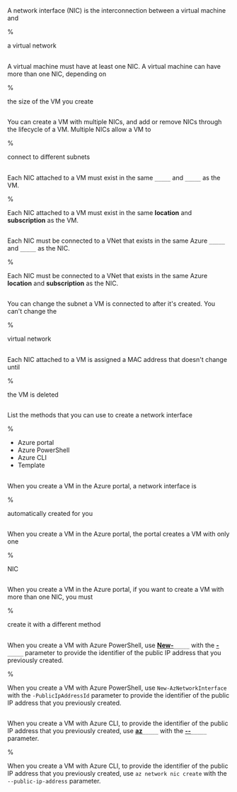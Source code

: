 ##

A network interface (NIC) is the interconnection between a virtual machine and 

%

a virtual network

##

A virtual machine must have at least one NIC. A virtual machine can have more than one NIC, depending on

%

the size of the VM you create

##

You can create a VM with multiple NICs, and add or remove NICs through the lifecycle of a VM. Multiple NICs allow a VM to

%

connect to different subnets

##

Each NIC attached to a VM must exist in the same `_____` and `_____` as the VM.

%

Each NIC attached to a VM must exist in the same **location** and **subscription** as the VM.

##

Each NIC must be connected to a VNet that exists in the same Azure `_____` and `_____` as the NIC.

%

Each NIC must be connected to a VNet that exists in the same Azure **location** and **subscription** as the NIC.

##

You can change the subnet a VM is connected to after it's created. You can't change the

%

virtual network

##

Each NIC attached to a VM is assigned a MAC address that doesn't change until 

%

the VM is deleted

##

List the methods that you can use to create a network interface

%

- Azure portal
- Azure PowerShell
- Azure CLI
- Template

##

When you create a VM in the Azure portal, a network interface is

%

automatically created for you

##

When you create a VM in the Azure portal, the portal creates a VM with only one

%

NIC

##

When you create a VM in the Azure portal, if you want to create a VM with more than one NIC, you must

%

create it with a different method

##

When you create a VM with Azure PowerShell, use <u>**New-**</u>`_____` with the <u>**-**</u>`_____` parameter to provide the identifier of the public IP address that you previously created.

%

When you create a VM with Azure PowerShell, use `New-AzNetworkInterface` with the `-PublicIpAddressId` parameter to provide the identifier of the public IP address that you previously created.

##

When you create a VM with Azure CLI, to provide the identifier of the public IP address that you previously created, use <u>**az**</u>`_____` with the <u>**--**</u>`_____` parameter.

%

When you create a VM with Azure CLI, to provide the identifier of the public IP address that you previously created, use `az network nic create` with the `--public-ip-address` parameter.
